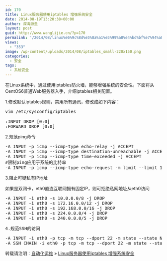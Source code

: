 ```yaml
---
id: 170
title: Linux服务器使用iptables 增强系统安全
date: 2014-08-19T13:20:38+00:00
author: 深海游鱼
layout: post
guid: http://www.wanglijie.cn/?p=170
permalink: '/2014/08/linux%e6%9c%8d%e5%8a%a1%e5%99%a8%e4%bd%bf%e7%94%a8iptables-%e5%a2%9e%e5%bc%ba%e7%b3%bb%e7%bb%9f%e5%ae%89%e5%85%a8.html'
views:
  - "353"
image: /wp-content/uploads/2014/08/iptables_small-220x150.png
categories:
  - 安全
tags:
  - 系统安全
---
```

在Linux系统中，通过使用iptables防火墙，能够增强系统的安全性。下面将从CentOS6普通Web服务器入手，介绍iptables相关配置。

1.修改默认iptables规则，禁用所有通讯，修改成如下内容：

<pre class="prettyprint linenums">vim /etc/sysconfig/iptables

:INPUT DROP [0:0]
:FORWARD DROP [0:0]
</pre>

2.规范ping命令

<pre class="prettyprint linenums">-A INPUT -p icmp --icmp-type echo-relay -j ACCEPT
-A INPUT -p icmp --icmp-type destination-unreachable -j ACCEPT
-A INPUT -p icmp --icmp-type time-exceeded -j ACCEPT
#限制ping应用于系统的比特率
-A INPUT -p icmp --icmp-type echo-request -m limit --limit 1/s -j ACCEPT
</pre>

3.阻止可疑私有IP地址
  
如果是双网卡，eth0直连互联网拥有固定IP，则可拒绝私网地址从eth0访问

<pre class="prettyprint linemums">-A INPUT -i eth0 -s 10.0.0.0/8 -j DROP
-A INPUT -i eth0 -s 172.16.0.0/12 -j DROP
-A INPUT -i eth0 -s 192.168.0.0/16 -j DROP
-A INPUT -i eth0 -s 224.0.0.0/4 -j DROP
-A INPUT -i eth0 -s 240.0.0.0/5 -j DROP</pre>

<pre>4.规范SSH的访问
</pre>

<pre class="prettyprint linenums">-A INPUT -i eth0 -p tcp -m tcp --dport 22 -m state --state NEW -j SSH_CHAIN
-A SSH_CHAIN -i eth0 -p tcp -m tcp --dport 22 -m state --state NEW -m recent--update --seconds 60 --hitcount 3 --rttl --name SSH -j DROP
</pre>

转载请注明：[自动化运维](http://www.wanglijie.cn) &raquo; [Linux服务器使用iptables 增强系统安全](http://www.wanglijie.cn/2014/08/linux%e6%9c%8d%e5%8a%a1%e5%99%a8%e4%bd%bf%e7%94%a8iptables-%e5%a2%9e%e5%bc%ba%e7%b3%bb%e7%bb%9f%e5%ae%89%e5%85%a8.html)
